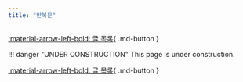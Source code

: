 ```yaml
---
title: "반복문"
---
```


[:material-arrow-left-bold: 글 목록](../index.md){ .md-button }

!!! danger "UNDER CONSTRUCTION"
    This page is under construction.

[:material-arrow-left-bold: 글 목록](../index.md){ .md-button }
